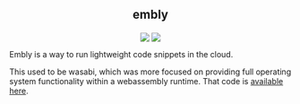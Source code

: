 <h2 align="center">embly</h2>

<p align="center">
  <a href="https://docs.rs/embly">
    <img src="https://docs.rs/embly/badge.svg"valign="middle"></a>
  <a href="https://crates.io/crates/embly">
    <img src="https://img.shields.io/crates/v/embly.svg"valign="middle"></a>
</p>

Embly is a way to run lightweight code snippets in the cloud.

This used to be wasabi, which was more focused on providing full operating system functionality within a
webassembly runtime. That code is [available here](https://github.com/maxmcd/wasabi-archive).
